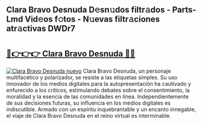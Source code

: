 ## Clara Bravo Desnuda D𝚎sn𝚞dos filtr𝚊dos - Parts-Lmd Vid𝚎os f𝚘tos - N𝚞evas filtr𝚊ciones atr𝚊ctivas DWDr7

# <h2><a href="http://mb8n58.tromn.icu/?c=Clara+Bravo+Desnuda">🔗👉👉👉 Clara Bravo Desnuda 🔗🔗</a></h2>

[![Clara Bravo Desnuda nuevo](https://i.imgur.com/pEAQMta.gif)](http://mb8n58.tromn.icu/?c=Clara+Bravo+Desnuda)
Clara Bravo Desnuda, un personaje multifacético y polarizador, se resiste a las etiquetas simples. Su uso innovador de los medios digitales para la autopresentación ha cautivado y enfurecido a los críticos, estimulando debates sobre el consentimiento, la moralidad y la esencia de las comunidades en línea. Independientemente de sus decisiones futuras, su influencia en los medios digitales es indiscutible. Armado con un espíritu inquebrantable y un encanto innegable, el viaje de Clara Bravo Desnuda en el reino virtual es interminable.
